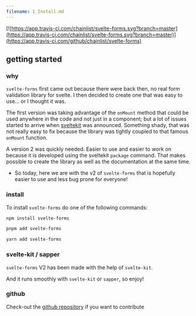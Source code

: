 ```yaml
---
filename: 1_Install.md
---
```


[![https://app.travis-ci.com/chainlist/svelte-forms.svg?branch=master](https://app.travis-ci.com/chainlist/svelte-forms.svg?branch=master)](https://app.travis-ci.com/github/chainlist/svelte-forms)

## getting started

### why

`svelte-forms` first came out because there were back then, no real form validation library for svelte. I then decided to create one that was easy to use... or I thought it was.

The first version was taking advantage of the `onMount` method that could be used anywhere in the code and not just in a component; but a lot of issues started to arrive when [sveltekit](https://kit.svelte.dev/) was announced.
Something shady, that was not really easy to fix because the library was tightly coupled to that famous `onMount` function.

A version 2 was quickly needed. Easier to use and easier to work on because it is developed using the sveltekit `package` command.
That makes possible to create the library as well as the documentation at the same time.

- So today, here we are with the v2 of `svelte-forms` that is hopefully easier to use and less bug prone for everyone!

### install

To install `svelte-forms` do one of the following commands:

```bash
npm install svelte-forms
```

```bash
pnpm add svelte-forms
```

```bash
yarn add svelte-forms
```

### svelte-kit / sapper

`svelte-forms` V2 has been made with the help of `svelte-kit`.

And it runs smoothly with `svelte-kit` or `sapper`, so enjoy!

### github

Check-out the [github repository](https://github.com/chainlist/svelte-forms) if you want to contribute
